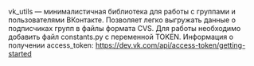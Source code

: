 vk_utils — минималистичная библиотека для работы с группами и пользователями ВКонтакте. Позволяет легко выгружать данные о подписчиках групп в файлы формата CVS.
Для работы необходимо добавить файл constants.py с переменной TOKEN. Информация о получении access_token: https://dev.vk.com/api/access-token/getting-started

